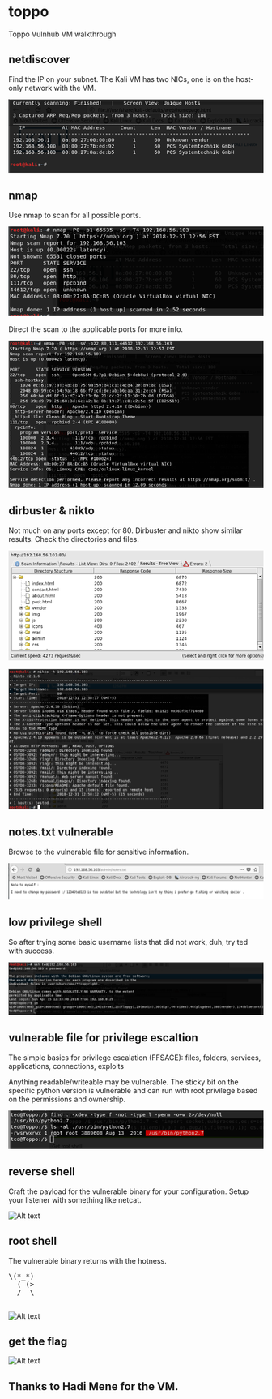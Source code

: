 # toppo

Toppo Vulnhub VM walkthrough


## netdiscover

Find the IP on your subnet. The Kali VM has two NICs, one is on the host-only network with the VM.

![Alt text](./netdiscover1.png?raw=true)


## nmap

Use nmap to scan for all possible ports.

![Alt text](./nmap1.png?raw=true)

Direct the scan to the applicable ports for more info.

![Alt text](./nmap2.png?raw=true)


## dirbuster & nikto

Not much on any ports except for 80. Dirbuster and nikto show similar results. Check the directories and files.

![Alt text](./dirbuster.png?raw=true)

![Alt text](./nikto.png?raw=true)


## notes.txt vulnerable

Browse to the vulnerable file for sensitive information.

![Alt text](./notes.png?raw=true)


## low privilege shell

So after trying some basic username lists that did not work, duh, try ted with success.

![Alt text](./lowshell.png?raw=true)


## vulnerable file for privilege escaltion

The simple basics for privilege escalation (FFSACE): files, folders, services, applications, connections, exploits

Anything readable/writeable may be vulnerable. The sticky bit on the specific python version is vulnerable and can run with root privilege based on the permissions and ownership.

![Alt text](./vulnfile.png?raw=true)


## reverse shell

Craft the payload for the vulnerable binary for your configuration. Setup your listener with something like netcat.

![Alt text](./nmap.png?raw=true)


## root shell

The vulnerable binary returns with the hotness.

<html>
<pre>
\(*_*)
  ( (>
  /  \
  </pre>
</html>

![Alt text](./nmap.png?raw=true)


## get the flag

![Alt text](./nmap.png?raw=true)

## Thanks to Hadi Mene for the VM.
